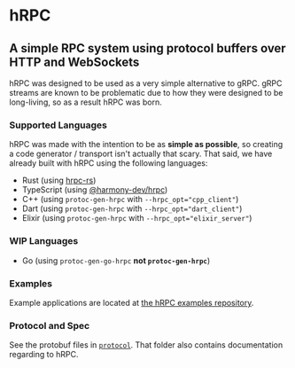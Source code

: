 # hRPC

## A simple RPC system using protocol buffers over HTTP and WebSockets

hRPC was designed to be used as a very simple alternative to gRPC. gRPC streams
are known to be problematic due to how they were designed to be long-living, so
as a result hRPC was born.

### Supported Languages

hRPC was made with the intention to be as **simple as possible**, so creating a
code generator / transport isn't actually that scary. That said, we have already
built with hRPC using the following languages:

- Rust (using [hrpc-rs](https://github.com/harmony-development/hrpc-rs))
- TypeScript (using [@harmony-dev/hrpc](https://github.com/harmony-development/protobuf-ts-transport-hrpc))
- C++ (using `protoc-gen-hrpc` with `--hrpc_opt="cpp_client"`)
- Dart (using `protoc-gen-hrpc` with `--hrpc_opt="dart_client"`)
- Elixir (using `protoc-gen-hrpc` with `--hrpc_opt="elixir_server"`)

### WIP Languages

- Go (using `protoc-gen-go-hrpc` **not `protoc-gen-hrpc`**)

### Examples

Example applications are located at [the hRPC examples repository](https://github.com/harmony-development/hrpc-examples).

### Protocol and Spec

See the protobuf files in [`protocol`](./protocol). That folder also contains
documentation regarding to hRPC.